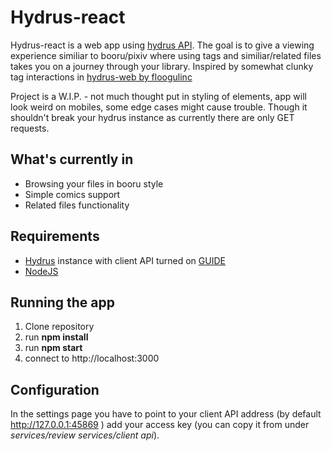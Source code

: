 # Hydrus-react

Hydrus-react is a web app using [hydrus API](https://github.com/hydrusnetwork/hydrus). The goal is to give a viewing experience similiar to booru/pixiv where using tags and similiar/related files takes you on a journey through your library.
Inspired by somewhat clunky tag interactions in [hydrus-web by floogulinc](https://github.com/floogulinc/hydrus-web)

Project is a W.I.P. - not much thought put in styling of elements, app will look weird on mobiles, some edge cases might cause trouble. Though it shouldn't break your hydrus instance as currently there are only GET requests.


## What's currently in
 - Browsing your files in booru style
 - Simple comics support
 - Related files functionality
 
## Requirements
 - [Hydrus](https://github.com/hydrusnetwork/hydrus) instance with client API turned on [GUIDE](https://hydrusnetwork.github.io/hydrus/client_api.html)
 - [NodeJS](https://nodejs.dev)

## Running the app
1. Clone repository
2. run **npm install**
3. run **npm start**
4. connect to http://localhost:3000

## Configuration
In the settings page you have to point to your client API address (by default http://127.0.0.1:45869 ) add your access key (you can copy it from under *services/review services/client api*).
